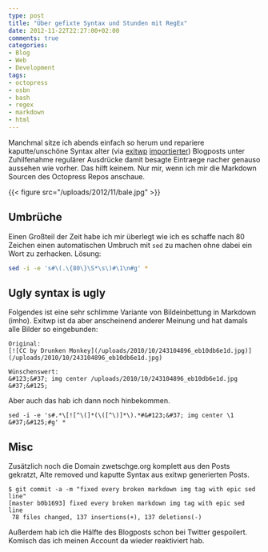 ```yaml
---
type: post
title: "Über gefixte Syntax und Stunden mit RegEx"
date: 2012-11-22T22:27:00+02:00
comments: true
categories:
- Blog
- Web
- Development
tags:
- octopress
- osbn
- bash
- regex
- markdown
- html
---
```


Manchmal sitze ich abends einfach so herum und repariere kaputte/unschöne
Syntax alter (via [exitwp](https://github.com/thomasf/exitwp)
[importierter](/blog/2012/03/05/switched-to-octopress/)) Blogposts unter
Zuhilfenahme regulärer Ausdrücke damit besagte Eintraege nacher genauso
aussehen wie vorher. Das hilft keinem. Nur mir, wenn ich mir die Markdown
Sourcen des Octopress Repos anschaue.

{{< figure src="/uploads/2012/11/bale.jpg" >}}

## Umbrüche

Einen Großteil der Zeit habe ich mir überlegt wie ich es schaffe nach 80
Zeichen einen automatischen Umbruch mit `sed` zu machen ohne dabei ein Wort
zu zerhacken. Lösung:

``` bash
sed -i -e 's#\(.\{80\}\S*\s\)#\1\n#g' *
```

## Ugly syntax is ugly

Folgendes ist eine sehr schlimme Variante von Bildeinbettung in Markdown
(imho). Exitwp ist da aber anscheinend anderer Meinung und hat damals alle
Bilder so eingebunden:

```
Original:
[![CC by Drunken Monkey](/uploads/2010/10/243104896_eb10db6e1d.jpg)](/uploads/2010/10/243104896_eb10db6e1d.jpg)

Wünschenswert:
&#123;&#37; img center /uploads/2010/10/243104896_eb10db6e1d.jpg &#37;&#125;
```

Aber auch das hab ich dann noch hinbekommen.

```
sed -i -e 's#.*\[![^\(]*(\([^\)]*\).*#&#123;&#37; img center \1 &#37;&#125;#g' *
```

## Misc

Zusätzlich noch die Domain zwetschge.org komplett aus den Posts gekratzt,
Alte removed und kaputte Syntax aus exitwp generierten Posts.

```
$ git commit -a -m "fixed every broken markdown img tag with epic sed line"
[master b0b1693] fixed every broken markdown img tag with epic sed line
 78 files changed, 137 insertions(+), 137 deletions(-)
```

Außerdem hab ich die Hälfte des Blogposts schon bei Twitter gespoilert.
Komisch das ich meinen Account da wieder reaktiviert hab.
